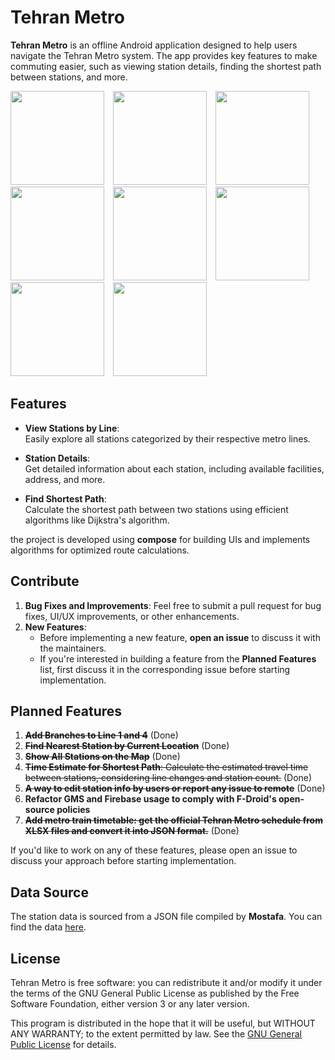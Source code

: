 # Tehran Metro

**Tehran Metro** is an offline Android application designed to help users navigate the Tehran Metro system. The app provides key features to make commuting easier, such as viewing station details, finding the shortest path between stations, and more.

<img src="https://github.com/user-attachments/assets/4141128c-c1d2-4c7c-90fd-45367d9b7b96" width="150" style="display: inline-block; margin-right: 10px;"/>
<img src="https://github.com/user-attachments/assets/36ebec47-146a-4833-88be-dd231a3b57e9" width="150" style="display: inline-block; margin-right: 10px;"/>
<img src="https://github.com/user-attachments/assets/7e195082-e2aa-480b-a2f4-890dff858540" width="150" style="display: inline-block; margin-right: 10px;"/>
<img src="https://github.com/user-attachments/assets/550dc1f8-7137-45ed-b5c7-125de43fdc79" width="150" style="display: inline-block; margin-right: 10px;"/>

<img src="https://github.com/user-attachments/assets/7013462d-cd59-4e62-b68c-bfe5283abd75" width="150" style="display: inline-block; margin-right: 10px;"/>
<img src="https://github.com/user-attachments/assets/aab7854b-f6f6-468c-b666-2a178b97ce4a" width="150" style="display: inline-block; margin-right: 10px;"/>

<img src="https://github.com/user-attachments/assets/3b37e083-c3a0-4fe5-a33d-d7e3d96ed787" width="150" style="display: inline-block; margin-right: 10px;"/>
<img src="https://github.com/user-attachments/assets/1f0d51aa-542e-44ab-a8bf-cf1661987c61" width="150" style="display: inline-block; margin-right: 10px;"/>

## Features
- **View Stations by Line**:  
  Easily explore all stations categorized by their respective metro lines.

- **Station Details**:  
  Get detailed information about each station, including available facilities, address, and more.

- **Find Shortest Path**:  
  Calculate the shortest path between two stations using efficient algorithms like Dijkstra's algorithm.

the project is developed using **compose** for building UIs and implements algorithms for optimized route calculations.

## Contribute
1. **Bug Fixes and Improvements**: Feel free to submit a pull request for bug fixes, UI/UX improvements, or other enhancements.
2. **New Features**: 
   - Before implementing a new feature, **open an issue** to discuss it with the maintainers.
   - If you're interested in building a feature from the **Planned Features** list, first discuss it in the corresponding issue before starting implementation.

## Planned Features
1. ~~**Add Branches to Line 1 and 4**~~ (Done)
2. ~~**Find Nearest Station by Current Location**~~ (Done)
3. ~~**Show All Stations on the Map**~~ (Done)
5. ~~**Time Estimate for Shortest Path**: Calculate the estimated travel time between stations, considering line changes and station count.~~ (Done)
6. ~~**A way to edit station info by users or report any issue to remote**~~ (Done)
7. **Refactor GMS and Firebase usage to comply with F-Droid's open-source policies**
8. ~~**Add metro train timetable: get the official Tehran Metro schedule from XLSX files and convert it into JSON format.**~~ (Done)


If you'd like to work on any of these features, please open an issue to discuss your approach before starting implementation.

## Data Source
The station data is sourced from a JSON file compiled by **Mostafa**. You can find the data [here](https://github.com/mostafa-kheibary/tehran-metro-data/).

## License
Tehran Metro is free software: you can redistribute it and/or modify it under the terms of the GNU General Public License as published by the Free Software Foundation, either version 3 or any later version.

This program is distributed in the hope that it will be useful, but WITHOUT ANY WARRANTY; to the extent permitted by law. See the [GNU General Public License](https://www.gnu.org/licenses/) for details.
